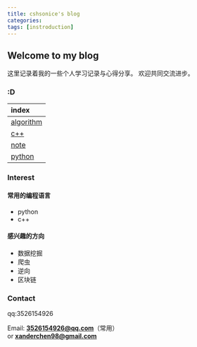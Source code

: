 ```yaml
---
title: cshsonice's blog
categories: 
tags: [instroduction]
---
```


## Welcome to my blog

这里记录着我的一些个人学习记录与心得分享。
欢迎共同交流进步。

### :D

| index              |
|:-------------------|
| [algorithm][1]     |
| [c++][2]           |
| [note][3]          |
| [python][4]        |


### Interest
#### 常用的编程语言
* python
* c++

#### 感兴趣的方向
* 数据挖掘
* 爬虫
* 逆向
* 区块链

### Contact

qq:3526154926

Email: <strong>3526154926@qq.com</strong>（常用）<br> or <strong>xanderchen98@gmail.com</strong>




[1]: post/algorithm/index.md
[2]: post/cpp/index.md
[3]: post/note/index.md
[4]: post/python/index.md


<script type="text/javascript" src="/assets/js/customize.js"></script>
